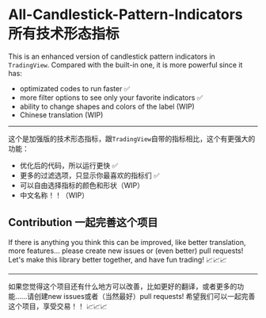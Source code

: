 # All-Candlestick-Pattern-Indicators 所有技术形态指标
This is an enhanced version of candlestick pattern indicators in `TradingView`. Compared with the built-in one, it is more powerful since it has:
- optimizated codes to run faster ✅
- more filter options to see only your favorite indicators ✅
- ability to change shapes and colors of the label (WIP)
- Chinese translation (WIP)

---

这个是加强版的技术形态指标，跟`TradingView`自带的指标相比，这个有更强大的功能：
- 优化后的代码，所以运行更快 ✅
- 更多的过滤选项，只显示你最喜欢的指标们 ✅
- 可以自由选择指标的颜色和形状（WIP）
- 中文名称！！（WIP）

## Contribution 一起完善这个项目
If there is anything you think this can be improved, like better translation, more features... please create new issues or (even better) pull requests! Let's make this library better together, and have fun trading! 📈📈📈

---

如果您觉得这个项目还有什么地方可以改善，比如更好的翻译，或者更多的功能……请创建new issues或者（当然最好）pull requests! 希望我们可以一起完善这个项目，享受交易！！ 📈📈📈